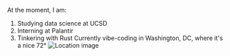 At the moment, I am:
1. Studying data science at UCSD
2. Interning at Palantir
3. Tinkering with Rust
Currently vibe-coding in Washington, DC, where it's a nice 72°
![Location image](https://images.unsplash.com/photo-1577942948749-a3dbb5c6db0a?ixid=M3w0NjQ5NTB8MHwxfHJhbmRvbXx8fHx8fHx8fDE3NTc5ODg2NzJ8&ixlib=rb-4.1.0)